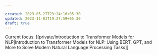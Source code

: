 ```yaml
---

created: 2023-05-27T23:24:16+05:30
updated: 2023-11-03T19:27:59+05:30
draft: true
---
```


Current focus: [[private/Introduction to Transformer Models for NLP|Introduction to Transformer Models for NLP: Using BERT, GPT, and More to Solve Modern Natural Language Processing Tasks]]



